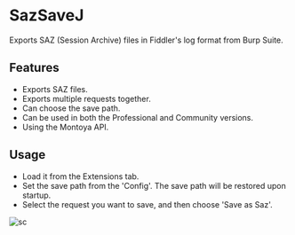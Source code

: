 # SazSaveJ
Exports SAZ (Session Archive) files in Fiddler's log format from Burp Suite.

## Features
- Exports SAZ files.
- Exports multiple requests together.
- Can choose the save path.
- Can be used in both the Professional and Community versions.
- Using the Montoya API.

## Usage
- Load it from the Extensions tab.
- Set the save path from the 'Config'. The save path will be restored upon startup.
- Select the request you want to save, and then choose 'Save as Saz'.

![sc](https://github.com/OgaworldEX/SazSaveJ/assets/7531669/b1f0e856-c223-49ab-802f-23a3091c33c9)

